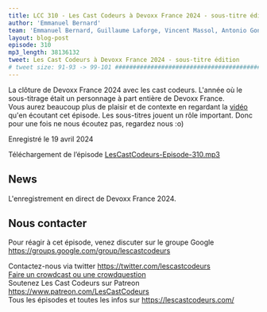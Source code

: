 ```yaml
---
title: LCC 310 - Les Cast Codeurs à Devoxx France 2024 - sous-titre édition
author: 'Emmanuel Bernard'
team: 'Emmanuel Bernard, Guillaume Laforge, Vincent Massol, Antonio Goncalves, Arnaud Héritier, Audrey Neveu, Katia Aresti'
layout: blog-post
episode: 310
mp3_length: 38136132
tweet: Les Cast Codeurs à Devoxx France 2024 - sous-titre édition
# tweet size: 91-93 -> 99-101 #######################################################################
---
```

La clôture de Devoxx France 2024 avec les cast codeurs. L'année où le sous-titrage était un personnage à part entière de Devoxx France.  
Vous aurez beaucoup plus de plaisir et de contexte en regardant la [vidéo](https://lescastcodeurs.com/video/310) qu'en écoutant cet épisode.
Les sous-titres jouent un rôle important.
Donc pour une fois ne nous écoutez pas, regardez nous :o)

Enregistré le 19 avril 2024

Téléchargement de l’épisode [LesCastCodeurs-Episode-310.mp3](https://traffic.libsyn.com/lescastcodeurs/LesCastCodeurs-Episode-310.mp3)

## News

L'enregistrement en direct de Devoxx France 2024.

## Nous contacter

Pour réagir à cet épisode, venez discuter sur le groupe Google <https://groups.google.com/group/lescastcodeurs>

Contactez-nous via twitter <https://twitter.com/lescastcodeurs>  
[Faire un crowdcast ou une crowdquestion](https://lescastcodeurs.com/crowdcasting/)  
Soutenez Les Cast Codeurs sur Patreon <https://www.patreon.com/LesCastCodeurs>  
Tous les épisodes et toutes les infos sur <https://lescastcodeurs.com/>
<!-- vim: set spelllang=fr : -->
